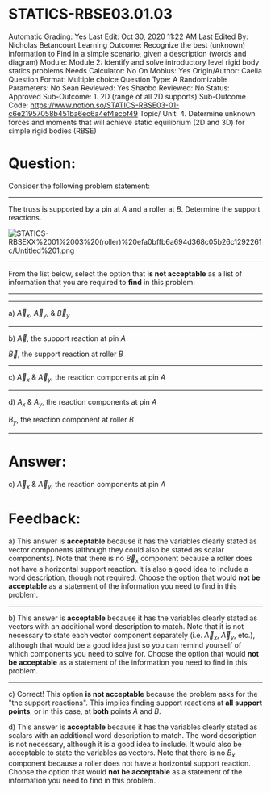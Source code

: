 # STATICS-RBSE03.01.03

Automatic Grading: Yes
Last Edit: Oct 30, 2020 11:22 AM
Last Edited By: Nicholas Betancourt
Learning Outcome: Recognize the best (unknown) information to Find in a simple scenario, given a description (words and diagram)
Module: Module 2: Identify and solve introductory level rigid body statics problems
Needs Calculator: No
On Mobius: Yes
Origin/Author: Caelia
Question Format: Multiple choice
Question Type: A
Randomizable Parameters: No
Sean Reviewed: Yes
Shaobo Reviewed: No
Status: Approved
Sub-Outcome: 1. 2D (range of all 2D supports)
Sub-Outcome Code: https://www.notion.so/STATICS-RBSE03-01-c6e21957058b451ba6ec6a4ef4ecbf49
Topic/ Unit: 4. Determine unknown forces and moments that will achieve static equilibrium (2D and 3D) for simple rigid bodies (RBSE)

# Question:

Consider the following problem statement:

---

The truss is supported by a pin at $A$ and a roller at $B$. Determine the support reactions. 

![STATICS-RBSEXX%2001%2003%20(roller)%20efa0bffb6a694d368c05b26c1292261c/Untitled%201.png](STATICS-RBSEXX%2001%2003%20(roller)%20efa0bffb6a694d368c05b26c1292261c/Untitled%201.png)

---

From the list below, select the option that **is not acceptable** as a list of information that you are required to **find** in this problem:

---

---

a) $\overrightarrow{A}_x$, $\overrightarrow{A}_y$, & $\overrightarrow{B}_y$

---

b) $\overrightarrow{A}$, the support reaction at pin $A$

$\overrightarrow{B}$, the support reaction at roller $B$

---

c) $\overrightarrow{A}_x$ & $\overrightarrow{A}_y$, the reaction components at pin $A$

---

d) ${A}_x$ & ${A}_y$, the reaction components at pin $A$

${B}_y$, the reaction component at roller $B$

---

# Answer:

c) $\overrightarrow{A}_x$ & $\overrightarrow{A}_y$, the reaction components at pin $A$

# Feedback:

a) This answer is **acceptable** because it has the variables clearly stated as vector components (although they could also be stated as scalar components). Note that there is no $\overrightarrow{B}_x$ component because a roller does not have a horizontal support reaction. It is also a good idea to include a word description, though not required. Choose the option that would **not be acceptable** as a statement of the information you need to find in this problem. 

---

b) This answer is **acceptable** because it has the variables clearly stated as vectors with an additional word description to match.  Note that it is not necessary to state each vector component separately (i.e. $\overrightarrow{A}_x$, $\overrightarrow{A}_y$, etc.), although that would be a good idea just so you can remind yourself of which components you need to solve for.  Choose the option that would **not be acceptable** as a statement of the information you need to find in this problem. 

---

c) Correct! This option **is not acceptable** because the problem asks for the "the support reactions". This implies finding support reactions at **all support points**, or in this case, at **both** points $A$ and $B$. 

d) This answer is **acceptable** because it has the variables clearly stated as scalars with an additional word description to match. The word description is not necessary, although it is a good idea to include. It would also be acceptable to state the variables as vectors. Note that there is no ${B}_x$ component because a roller does not have a horizontal support reaction. Choose the option that would **not be acceptable** as a statement of the information you need to find in this problem.